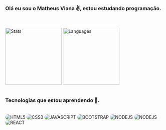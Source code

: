 ### Olá eu sou o Matheus Viana ✌️, estou estudando programação.

##

<div style="display: inline_block"><br>
<img height="180em" align="center" alt="Stats" src="https://github-readme-stats.vercel.app/api?username=vianahdev&show_icons=true&theme=dracula" />
<img height="180em" align="center" alt="Languages" src="https://github-readme-stats.vercel.app/api/top-langs/?username=vianahdev&layout=compact&theme=dracula" />
</div><br>

### Tecnologias que estou aprendendo 📝.

<div style="display: inline_block"><br>
    <img align="center" style="border-radius:10px;" alt="HTML5" src="https://img.shields.io/badge/HTML5-E34F26?style=for-the-badge&logo=html5&logoColor=white" />
    <img align="center" style="border-radius:10px;" alt="CSS3" src="https://img.shields.io/badge/CSS3-1572B6?style=for-the-badge&logo=css3&logoColor=white" />
    <img align="center" style="border-radius:10px;" alt="JAVASCRIPT" src="https://img.shields.io/badge/JavaScript-F7DF1E?style=for-the-badge&logo=javascript&logoColor=black" />
    <img align="center" style="border-radius:10px;" alt="BOOTSTRAP" src="https://img.shields.io/badge/Bootstrap-563D7C?style=for-the-badge&logo=bootstrap&logoColor=white" />
    <img align="center" style="border-radius:10px;"  alt="NODEJS" src="https://img.shields.io/badge/Node.js-43853D?style=for-the-badge&logo=node.js&logoColor=white" />
    <img align="center" style="border-radius:10px;" alt="NODEJS" src="https://img.shields.io/badge/MongoDB-4EA94B?style=for-the-badge&logo=mongodb&logoColor=white" />
    <img align="center" style="border-radius:10px;" alt="REACT" src="https://img.shields.io/badge/React-20232A?style=for-the-badge&logo=react&logoColor=61DAFB" />
</div>

##
